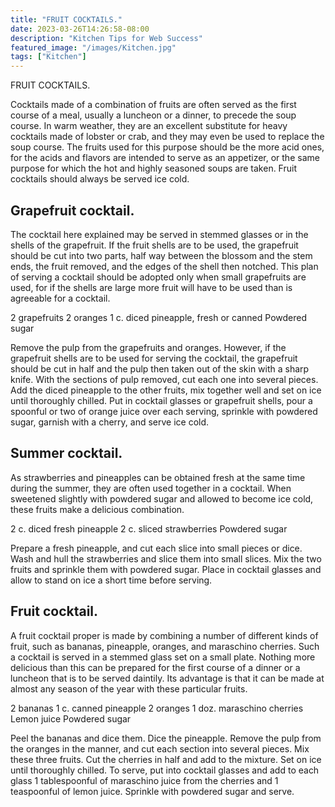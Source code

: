 ```yaml
---
title: "FRUIT COCKTAILS."
date: 2023-03-26T14:26:58-08:00
description: "Kitchen Tips for Web Success"
featured_image: "/images/Kitchen.jpg"
tags: ["Kitchen"]
---
```


FRUIT COCKTAILS. 

Cocktails made of a combination of fruits are often served as the first course of a meal,  usually a luncheon or a dinner, to precede the soup course. In warm weather, they are an  excellent substitute for heavy cocktails made of lobster or crab, and they may even be  used to replace the soup course. The fruits used for this purpose should be the more  acid ones, for the acids and flavors are intended to serve as an appetizer, or the same  purpose for which the hot and highly seasoned soups are taken. Fruit cocktails should always be served ice cold. 

Grapefruit cocktail.
-------------------- 

The cocktail here explained may be served in stemmed glasses or in the shells of the  grapefruit. If the fruit shells are to be used, the grapefruit should be cut into two parts,  half way between the blossom and the stem ends, the fruit removed, and the edges of the shell  then notched. This plan of serving a cocktail should be adopted only when small grapefruits  are used, for if the shells are large more fruit will have to be used than is agreeable for  a cocktail. 

2 grapefruits 2 oranges 1 c. diced pineapple, fresh or canned Powdered sugar 

Remove the pulp from the grapefruits and oranges. However, if the grapefruit shells are  to be used for serving the cocktail, the grapefruit should be cut in half and the pulp  then taken out of the skin with a sharp knife. With the sections of pulp removed, cut  each one into several pieces. Add the diced pineapple to the other fruits, mix together  well and set on ice until thoroughly chilled. Put in cocktail glasses or grapefruit shells,  pour a spoonful or two of orange juice over each serving, sprinkle with powdered sugar,  garnish with a cherry, and serve ice cold. 

Summer cocktail.
--------------- 

As strawberries and pineapples can be obtained fresh at the same time during the summer,  they are often used together in a cocktail. When sweetened slightly with powdered sugar  and allowed to become ice cold, these fruits make a delicious combination. 

2 c. diced fresh pineapple 2 c. sliced strawberries Powdered sugar 

Prepare a fresh pineapple, and cut each slice into  small pieces or dice. Wash and hull the strawberries and slice them into small slices.  Mix the two fruits and sprinkle them with powdered sugar. Place in cocktail glasses and  allow to stand on ice a short time before serving. 

Fruit cocktail.
--------------- 

A fruit cocktail proper is made by combining a number of different kinds of fruit, such as bananas, pineapple, oranges, and maraschino cherries. Such a cocktail is served in a stemmed glass set on a small plate. Nothing more delicious than this can be prepared for the first course of a dinner or a luncheon that is to be served daintily. Its advantage is that it can be made at almost any season of the year with these particular fruits. 

2 bananas 1 c. canned pineapple 2 oranges 1 doz. maraschino cherries Lemon juice Powdered sugar 

Peel the bananas and dice them. Dice the pineapple. Remove the pulp from the oranges in the manner, and cut each section into several pieces. Mix these three fruits. Cut the cherries in half and add to the mixture. Set on ice until thoroughly chilled. To serve, put into cocktail glasses and add to each glass 1 tablespoonful of  maraschino juice from the cherries and 1 teaspoonful of lemon juice.  Sprinkle with powdered sugar and serve.


